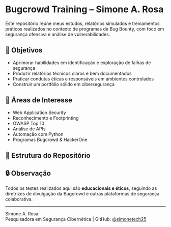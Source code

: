
# Bugcrowd Training – Simone A. Rosa

Este repositório reúne meus estudos, relatórios simulados e treinamentos práticos realizados no contexto de programas de Bug Bounty, com foco em segurança ofensiva e análise de vulnerabilidades.

## 📌 Objetivos

- Aprimorar habilidades em identificação e exploração de falhas de segurança
- Produzir relatórios técnicos claros e bem documentados
- Praticar condutas éticas e responsáveis em ambientes controlados
- Construir um portfólio sólido em cibersegurança

## 🧠 Áreas de Interesse

- Web Application Security  
- Reconhecimento e Footprinting  
- OWASP Top 10  
- Análise de APIs  
- Automação com Python  
- Programas Bugcrowd & HackerOne

## 📁 Estrutura do Repositório

## 🔒 Observação

Todos os testes realizados aqui são **educacionais e éticos**, seguindo as diretrizes de divulgação da Bugcrowd e outras plataformas de segurança colaborativa.

---
Simone A. Rosa  
Pesquisadora em Segurança Cibernética | GitHub: [@simonetech25](https://github.com/simonetech25)

